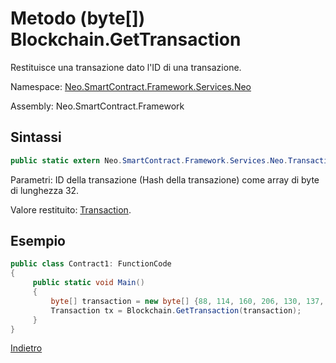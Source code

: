 # Metodo (byte[]) Blockchain.GetTransaction 

Restituisce una transazione dato l'ID di una transazione.

Namespace: [Neo.SmartContract.Framework.Services.Neo](../../neo.md)

Assembly: Neo.SmartContract.Framework

## Sintassi

```c#
public static extern Neo.SmartContract.Framework.Services.Neo.Transaction GetTransaction(byte[] hash)
```

Parametri: ID della transazione (Hash della transazione) come array di byte di lunghezza 32.

Valore restituito: [Transaction](../Transaction.md).

## Esempio

```c#
public class Contract1: FunctionCode
{
     public static void Main()
     {
         byte[] transaction = new byte[] {88, 114, 160, 206, 130, 137, 41, 94, 119, 120, 242, 71, 232, 244, 3, 20, 165, 69, 182, 106, 185, 119, 239, 183, 65, 174, 220, 157, 251, 28, 215};
         Transaction tx = Blockchain.GetTransaction(transaction);
     }
}
```



[Indietro](../Blockchain.md)

